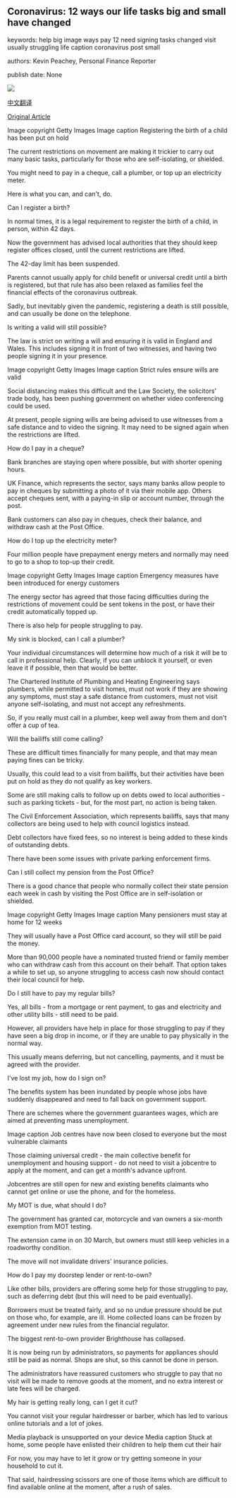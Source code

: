 ## Coronavirus: 12 ways our life tasks big and small have changed

keywords: help big image ways pay 12 need signing tasks changed visit usually struggling life caption coronavirus post small

authors: Kevin Peachey, Personal Finance Reporter

publish date: None

![](https://ichef.bbci.co.uk/news/1024/branded_news/6D15/production/_111652972_whatsubject.jpg)

[中文翻译](Coronavirus%3A%2012%20ways%20our%20life%20tasks%20big%20and%20small%20have%20changed_zh.md)

[Original Article](https://www.bbc.com/news/business-52202286)

Image copyright Getty Images Image caption Registering the birth of a child has been put on hold

The current restrictions on movement are making it trickier to carry out many basic tasks, particularly for those who are self-isolating, or shielded.

You might need to pay in a cheque, call a plumber, or top up an electricity meter.

Here is what you can, and can't, do.

Can I register a birth?

In normal times, it is a legal requirement to register the birth of a child, in person, within 42 days.

Now the government has advised local authorities that they should keep register offices closed, until the current restrictions are lifted.

The 42-day limit has been suspended.

Parents cannot usually apply for child benefit or universal credit until a birth is registered, but that rule has also been relaxed as families feel the financial effects of the coronavirus outbreak.

Sadly, but inevitably given the pandemic, registering a death is still possible, and can usually be done on the telephone.

Is writing a valid will still possible?

The law is strict on writing a will and ensuring it is valid in England and Wales. This includes signing it in front of two witnesses, and having two people signing it in your presence.

Image copyright Getty Images Image caption Strict rules ensure wills are valid

Social distancing makes this difficult and the Law Society, the solicitors' trade body, has been pushing government on whether video conferencing could be used.

At present, people signing wills are being advised to use witnesses from a safe distance and to video the signing. It may need to be signed again when the restrictions are lifted.

How do I pay in a cheque?

Bank branches are staying open where possible, but with shorter opening hours.

UK Finance, which represents the sector, says many banks allow people to pay in cheques by submitting a photo of it via their mobile app. Others accept cheques sent, with a paying-in slip or account number, through the post.

Bank customers can also pay in cheques, check their balance, and withdraw cash at the Post Office.

How do I top up the electricity meter?

Four million people have prepayment energy meters and normally may need to go to a shop to top-up their credit.

Image copyright Getty Images Image caption Emergency measures have been introduced for energy customers

The energy sector has agreed that those facing difficulties during the restrictions of movement could be sent tokens in the post, or have their credit automatically topped up.

There is also help for people struggling to pay.

My sink is blocked, can I call a plumber?

Your individual circumstances will determine how much of a risk it will be to call in professional help. Clearly, if you can unblock it yourself, or even leave it if possible, then that would be better.

The Chartered Institute of Plumbing and Heating Engineering says plumbers, while permitted to visit homes, must not work if they are showing any symptoms, must stay a safe distance from customers, must not visit anyone self-isolating, and must not accept any refreshments.

So, if you really must call in a plumber, keep well away from them and don't offer a cup of tea.

Will the bailiffs still come calling?

These are difficult times financially for many people, and that may mean paying fines can be tricky.

Usually, this could lead to a visit from bailiffs, but their activities have been put on hold as they do not qualify as key workers.

Some are still making calls to follow up on debts owed to local authorities - such as parking tickets - but, for the most part, no action is being taken.

The Civil Enforcement Association, which represents bailiffs, says that many collectors are being used to help with council logistics instead.

Debt collectors have fixed fees, so no interest is being added to these kinds of outstanding debts.

There have been some issues with private parking enforcement firms.

Can I still collect my pension from the Post Office?

There is a good chance that people who normally collect their state pension each week in cash by visiting the Post Office are in self-isolation or shielded.

Image copyright Getty Images Image caption Many pensioners must stay at home for 12 weeks

They will usually have a Post Office card account, so they will still be paid the money.

More than 90,000 people have a nominated trusted friend or family member who can withdraw cash from this account on their behalf. That option takes a while to set up, so anyone struggling to access cash now should contact their local council for help.

Do I still have to pay my regular bills?

Yes, all bills - from a mortgage or rent payment, to gas and electricity and other utility bills - still need to be paid.

However, all providers have help in place for those struggling to pay if they have seen a big drop in income, or if they are unable to pay physically in the normal way.

This usually means deferring, but not cancelling, payments, and it must be agreed with the provider.

I've lost my job, how do I sign on?

The benefits system has been inundated by people whose jobs have suddenly disappeared and need to fall back on government support.

There are schemes where the government guarantees wages, which are aimed at preventing mass unemployment.

Image caption Job centres have now been closed to everyone but the most vulnerable claimants

Those claiming universal credit - the main collective benefit for unemployment and housing support - do not need to visit a jobcentre to apply at the moment, and can get a month's advance upfront.

Jobcentres are still open for new and existing benefits claimants who cannot get online or use the phone, and for the homeless.

My MOT is due, what should I do?

The government has granted car, motorcycle and van owners a six-month exemption from MOT testing.

The extension came in on 30 March, but owners must still keep vehicles in a roadworthy condition.

The move will not invalidate drivers' insurance policies.

How do I pay my doorstep lender or rent-to-own?

Like other bills, providers are offering some help for those struggling to pay, such as deferring debt (but this will need to be paid eventually).

Borrowers must be treated fairly, and so no undue pressure should be put on those who, for example, are ill. Home collected loans can be frozen by agreement under new rules from the financial regulator.

The biggest rent-to-own provider Brighthouse has collapsed.

It is now being run by administrators, so payments for appliances should still be paid as normal. Shops are shut, so this cannot be done in person.

The administrators have reassured customers who struggle to pay that no visit will be made to remove goods at the moment, and no extra interest or late fees will be charged.

My hair is getting really long, can I get it cut?

You cannot visit your regular hairdresser or barber, which has led to various online tutorials and a lot of jokes.

Media playback is unsupported on your device Media caption Stuck at home, some people have enlisted their children to help them cut their hair

For now, you may have to let it grow or try getting someone in your household to cut it.

That said, hairdressing scissors are one of those items which are difficult to find available online at the moment, after a rush of sales.